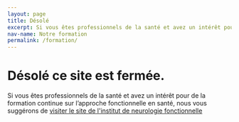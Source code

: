 ```yaml
---
layout: page
title: Désolé
excerpt: Si vous êtes professionnels de la santé et avez un intérêt pour de la formation continue sur l’approche fonctionnelle en santé, nous vous suggérons de visiter le site de l'institut de neurologie fonctionnelle
nav-name: Notre formation
permalink: /formation/
---
```

<div class="page-top-section container">
  <div class=" row">
  <div class="col-lg-7">
<h1>Désolé ce site est fermée.</h1>
<p> Si vous êtes professionnels de la santé et avez un intérêt pour de la formation continue sur l’approche fonctionnelle en santé, nous vous suggérons de <a href="https://neurologiefonctionnelle.org">visiter le site de l'institut de neurologie fonctionnelle</a></p>

</div>
</div>

